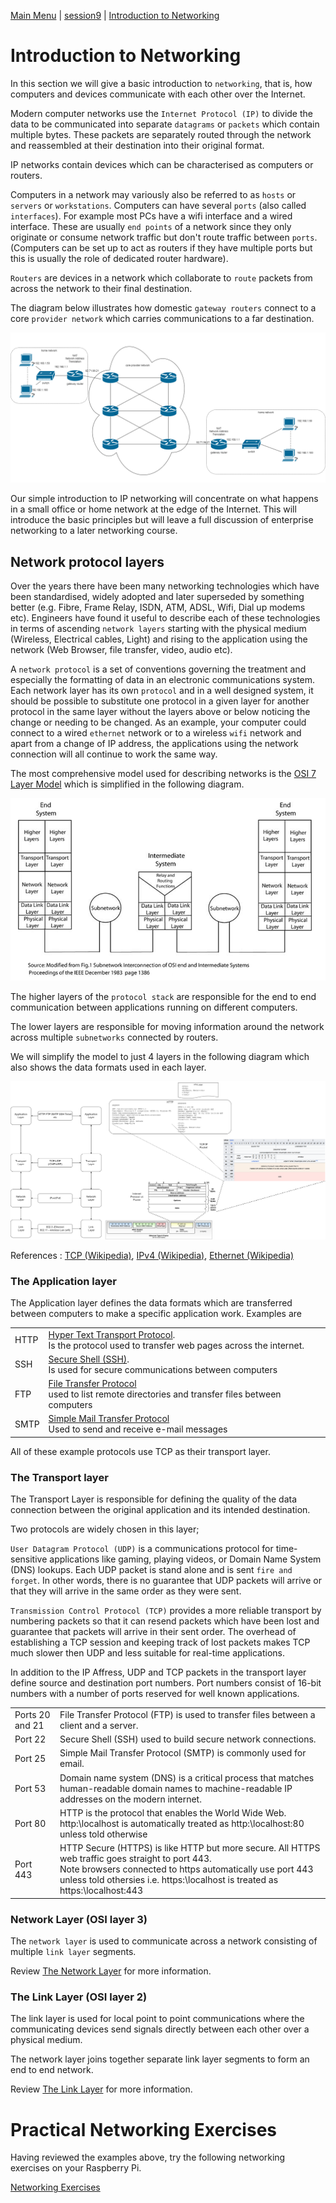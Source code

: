 [Main Menu](../../README.md) | [session9](../../session9/) | [Introduction to Networking](../docs/introduction-to-networking.md)

# Introduction to Networking

In this section we will give a basic introduction to `networking`, that is, how computers and devices communicate with each other over the Internet.

Modern computer networks use the `Internet Protocol (IP)` to divide the data to be communicated into separate `datagrams` or `packets` which contain multiple bytes.
These packets are separately routed through the network and reassembled at their destination into their original format.

IP networks contain devices which can be characterised as computers or routers.

Computers in a network may variously also be referred to as `hosts` or `servers` or `workstations`. 
Computers can have several `ports` (also called `interfaces`).
For example most PCs have a wifi interface and a wired interface.
These are usually `end points` of a network since they only originate or consume network traffic but don't route traffic between `ports`.
(Computers can be set up to act as routers if they have multiple ports but this is usually the role of dedicated router hardware).

`Routers` are devices in a network which collaborate to `route` packets from  across the network to their final destination.

The diagram below illustrates how domestic `gateway routers` connect to a core `provider network` which carries communications to a far destination.

![alt text](../docs/images/routers.drawio.png "routers.drawio.png")

Our simple introduction to IP networking will concentrate on what happens in a small office or home network at the edge of the Internet.
This will introduce the basic principles but will leave a full discussion of enterprise networking to a later networking course.

## Network protocol layers

Over the years there have been many networking technologies which have been standardised, widely adopted and later superseded by something better (e.g. Fibre, Frame Relay, ISDN, ATM, ADSL, Wifi, Dial up modems etc).
Engineers have found it useful to describe each of these technologies in terms of ascending `network layers` starting with the  physical medium (Wireless, Electrical cables, Light) and rising to the application using the network (Web Browser, file transfer, video, audio etc). 

A `network protocol` is a set of conventions governing the treatment and especially the formatting of data in an electronic communications system.
Each network layer has its own `protocol` and in a well designed system, it should be possible to substitute one protocol in a given layer for another protocol in the same layer without the layers above or below noticing the change or needing to be changed.
As an example, your computer could connect to a wired `ethernet` network or to a wireless `wifi` network and apart from a change of IP address, the applications using the network connection will all continue to work the same way.

The most comprehensive model used for describing networks is the [OSI 7 Layer Model](https://en.wikipedia.org/wiki/OSI_model) which is simplified in the following diagram.

![alt text](../docs/images/layerNetworks.png "layerNetworks.png")

The higher layers of the `protocol stack` are responsible for the end to end communication between applications running on different computers.

The lower layers are responsible for moving information around the network across multiple `subnetworks` connected by routers.

We will simplify the model to just 4 layers in the following diagram which also shows the data formats used in each layer.

![alt text](../docs/images/simplifiedNetworkLayers.drawio.png "simplifiedNetworkLayers.drawio.png")

References : 
[TCP (Wikipedia)](https://en.wikipedia.org/wiki/Transmission_Control_Protocol), 
[IPv4 (Wikipedia)](https://en.wikipedia.org/wiki/IPv4), 
[Ethernet (Wikipedia)](https://en.wikipedia.org/wiki/Ethernet_frame)

### The Application layer

The Application layer defines the data formats which are transferred between computers to make a specific application work.
Examples are

|           |                                                 |
|:----------|-------------------------------------------------|
|HTTP       | [Hyper Text Transport Protocol](https://en.wikipedia.org/wiki/HTTP).<br>Is the protocol used to transfer web pages across the internet.|
|SSH        | [Secure Shell (SSH)](https://en.wikipedia.org/wiki/Secure_Shell).<BR>Is used for secure communications between computers  |
|FTP        | [File Transfer Protocol](https://en.wikipedia.org/wiki/File_Transfer_Protocol)<BR> used to list remote directories and transfer files between computers |                                                 
|SMTP       | [Simple Mail Transfer Protocol](https://en.wikipedia.org/wiki/Simple_Mail_Transfer_Protocol)<BR>Used to send and receive e-mail messages | 

All of these example protocols use TCP as their transport layer.

### The Transport layer

The Transport Layer is responsible for defining the quality of the data connection between the original application and its intended destination.

Two protocols are widely chosen in this layer;

`User Datagram Protocol (UDP)` is a communications protocol for time-sensitive applications like gaming, playing videos, or Domain Name System (DNS) lookups. 
Each UDP packet is stand alone and is sent `fire and forget`.
In other words, there is no guarantee that UDP packets will arrive or that they will arrive in the same order as they were sent.

`Transmission Control Protocol (TCP)` provides a more reliable transport by numbering packets so that it can resend packets which have been lost and guarantee that packets will arrive in their sent order.
The overhead of establishing a TCP session and keeping track of lost packets makes TCP much slower then UDP and less suitable for real-time applications.

In addition to the IP Affress, UDP and TCP packets in the transport layer define source and destination port numbers. 
Port numbers consist of 16-bit numbers with a number of ports reserved for well known applications.

| | |
|:---|:---|
|Ports 20 and 21| File Transfer Protocol (FTP) is used to transfer files between a client and a server.|
|Port 22| Secure Shell (SSH) used to build secure network connections.|
|Port 25| Simple Mail Transfer Protocol (SMTP) is commonly used for email.|
|Port 53| Domain name system (DNS) is a critical process that matches human-readable domain names to machine-readable IP addresses on the modern internet. |
|Port 80| HTTP is the protocol that enables the World Wide Web. http:\\localhost is automatically treated as http:\\localhost:80 unless told otherwise|
|Port 443|HTTP Secure (HTTPS) is like HTTP but more secure. All HTTPS web traffic goes straight to port 443.<br>Note browsers connected to https automatically use port 443 unless told othersies i.e. https:\\localhost is treated as https:\\localhost:443 |

### Network Layer (OSI layer 3)

The `network layer` is used to communicate across a network consisting of multiple `link layer` segments.

Review [The Network Layer](../docs/network-layer.md) for more information.


### The Link Layer (OSI layer 2)

The link layer is used for local point to point communications where the communicating devices send signals directly between each other over a physical medium.

The network layer joins together separate link layer segments to form an end to end network.

Review [The Link Layer](../docs/link-layer.md) for more information.

# Practical Networking Exercises

Having reviewed the examples above, try the following networking exercises on your Raspberry Pi.

[Networking Exercises](../docs/networking-exercises.md)

